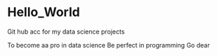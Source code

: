 # Hello_World
Git hub acc for my data science projects

 To become aa pro in data science 
 Be perfect in programming
 Go dear
